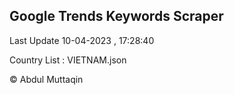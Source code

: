 

## Google Trends Keywords Scraper 
 
Last Update 10-04-2023 , 17:28:40

Country List :
VIETNAM.json



© Abdul Muttaqin 
